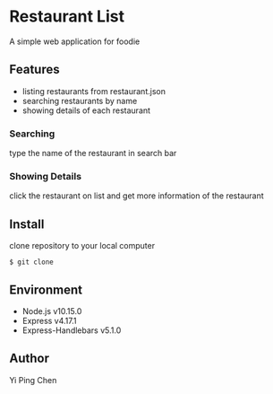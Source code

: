 # Restaurant List

A simple web application for foodie

## Features

- listing restaurants from restaurant.json
- searching restaurants by name
- showing details of each restaurant

### Searching

type the name of the restaurant in search bar

### Showing Details

click the restaurant on list and get more information of the restaurant

## Install

clone repository to your local computer

```
$ git clone
```

## Environment

- Node.js v10.15.0
- Express v4.17.1
- Express-Handlebars v5.1.0

## Author

Yi Ping Chen

